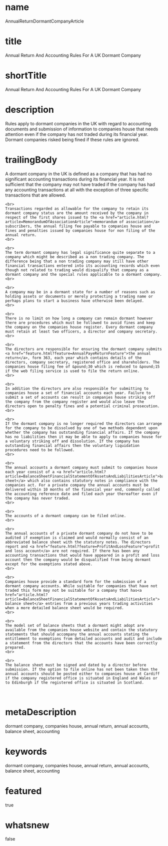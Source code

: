# name
AnnualReturnDormantCompanyArticle

# title
Annual Return And Accounting Rules For A UK Dormant Company

# shortTitle
Annual Return And Accounting Rules For A UK Dormant Company

# description
<p>Rules apply to dormant companies in the UK with regard to accounting documents and submission of information to companies house that needs attention even if the company has not traded during its financial year. Dormant companies risked being fined if these rules are ignored.</p>

# trailingBody
<p>
    A dormant company in the UK is defined as a company that has had no significant accounting transactions during its financial year. It is not sufficient that the company may not have traded if the company has had any accounting transactions at all with the exception of three specific transactions that are allowed.
    <br>
     
    <br>
    Transactions regarded as allowable for the company to retain its dormant company status are the amount received by the company in respect of the first shares issued to the <a href="article.html?article=MemorandumOfAssociationArticle">memorandum of association</a> subscribers, the annual filing fee payable to companies house and fines and penalties issued by companies house for non filing of the annual return.
    <br>
     
    <br>
    The term dormant company has legal significance quite separate to a company which might be described as a non trading company. The difference being that a non trading company may still have other financial transactions entered into its accounting records which even though not related to trading would disqualify that company as a dormant company and the special rules applicable to a dormant company.
    <br>
     
    <br>
    A company may be in a dormant state for a number of reasons such as holding assets or documents or merely protecting a trading name or perhaps plans to start a business have otherwise been delayed.
    <br>
     
    <br>
    There is no limit on how long a company can remain dormant however there are procedures which must be followed to avoid fines and keep the company on the companies house register. Every dormant company must retain at least two officers, a director and company secretary.
    <br>
     
    <br>
    The directors are responsible for ensuring the dormant company submits <a href="feature.html?feature=AnnualPayeReturnFeature">the annual return</a>, form 363, each year which contains details of the directors, company secretary, registered office and shareholders. The companies house filing fee of &pound;30 which is reduced to &pound;15 if the web filing service is used to file the return online.
    <br>
     
    <br>
    In addition the directors are also responsible for submitting to companies house a set of financial accounts each year. Failure to submit a set of accounts can result in companies house striking off the company from the company register and would also leave the directors open to penalty fines and a potential criminal prosecution.
    <br>
     
    <br>
    If the dormant company is no longer required the directors can arrange for the company to be dissolved by one of two methods dependent upon whether the company has outstanding financial affairs. If the company has no liabilities then it may be able to apply to companies house for a voluntary striking off and dissolution. If the company has outstanding financial affairs then the voluntary liquidation procedures need to be followed.
    <br>
     
    <br>
    The annual accounts a dormant company must submit to companies house each year consist of a <a href="article.html?article=BalanceSheetFinancialStatementOfAssetsAndLiabilitiesArticle">balance sheet</a> which also contains statutory notes in compliance with the companies act. For a private company the annual accounts must be delivered within 10 months of the financial year end, commonly called the accounting reference date and filed each year thereafter even if the company has never traded.
    <br>
     
    <br>
    The accounts of a dormant company can be filed online.
    <br>
     
    <br>
    The annual accounts of a private dormant company do not have to be audited if exemption is claimed and would normally consist of an abbreviated balance sheet with the statutory notes. The directors report and <a href="feature.html?feature=ProfitAndLossFeature">profit and loss account</a> are not required. If there has been any accounting transactions that would have appeared in a profit and loss account then the company would be disqualified from being dormant except for the exemptions stated above.
    <br>
     
    <br>
    Companies house provide a standard form for the submission of a dormant company accounts. While suitable for companies that have not traded this form may not be suitable for a company that has<a href="article.html?article=BalanceSheetFinancialStatementOfAssetsAndLiabilitiesArticle"> balance sheet</a> entries from a previous years trading activities when a more detailed balance sheet would be required.
    <br>
     
    <br>
    The model set of balance sheets that a dormant might adopt are available from the companies house website and contain the statutory statements that should accompany the annual accounts stating the entitlement to exemptions from detailed accounts and audit and include a statement from the directors that the accounts have been correctly prepared.
    <br>
     
    <br>
    The balance sheet must be signed and dated by a director before submission. If the option to file online has not been taken then the annual accounts should be posted either to companies house at Cardiff if the company registered office is situated in England and Wales or to Edinburgh if the registered office is situated in Scotland.
</p>
<p>
    <strong>
        <br>
    </strong>
</p>


# metaDescription
dormant company, companies house, annual return, annual accounts, balance sheet, accounting

# keywords
dormant company, companies house, annual return, annual accounts, balance sheet, accounting

# featured
true

# whatsnew
false
